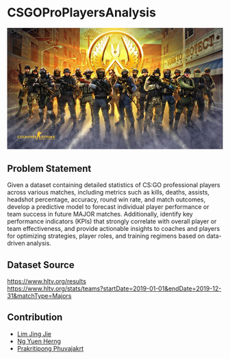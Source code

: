 # CSGOProPlayersAnalysis

![Cover](./counterstrike.jpg)

Problem Statement
---------------------------
Given a dataset containing detailed statistics of CS:GO professional players across various matches, including metrics such as kills, deaths, assists, headshot percentage, accuracy, round win rate, and match outcomes, develop a predictive model to forecast individual player performance or team success in future MAJOR matches. Additionally, identify key performance indicators (KPIs) that strongly correlate with overall player or team effectiveness, and provide actionable insights to coaches and players for optimizing strategies, player roles, and training regimens based on data-driven analysis.

Dataset Source
---------------------------
https://www.hltv.org/results <br>
https://www.hltv.org/stats/teams?startDate=2019-01-01&endDate=2019-12-31&matchType=Majors

Contribution
---------------------------
- [Lim Jing Jie](https://github.com/bron322)
- [Ng Yuen Herng](https://github.com/ngyh6726)
- [Prakritipong Phuvajakrt](https://github.com/Phuvj)
